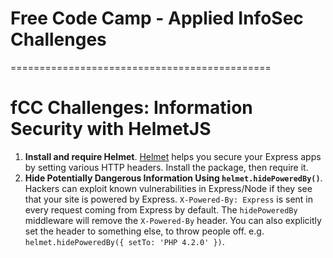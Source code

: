 # Free Code Camp - Applied InfoSec Challenges
=============================================

# fCC Challenges: Information Security with HelmetJS  

1. **Install and require Helmet**. [Helmet](https://github.com/helmetjs/helmet) helps you secure your Express apps by setting various HTTP headers. Install the package, then require it.  
2. **Hide Potentially Dangerous Information Using `helmet.hidePoweredBy()`**.  Hackers can exploit known vulnerabilities in Express/Node if they see that your site is powered by Express. `X-Powered-By: Express` is sent in every request coming from Express by default. The `hidePoweredBy` middleware will remove the `X-Powered-By` header. You can also explicitly set the header to something else, to throw people off. e.g. `helmet.hidePoweredBy({ setTo: 'PHP 4.2.0' })`.